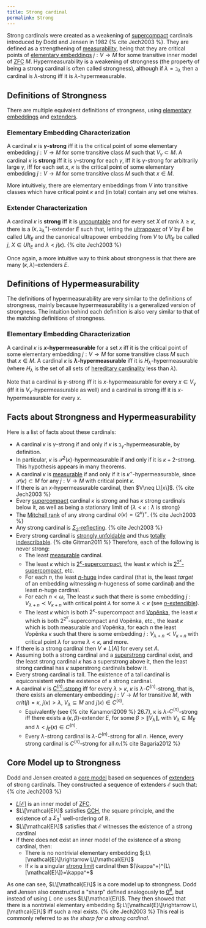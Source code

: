 ```yaml
---
title: Strong cardinal
permalink: Strong
---
```


Strong cardinals were created as a weakening of [supercompact](Supercompact "Supercompact") cardinals introduced by Dodd and Jensen in 1982 {% cite Jech2003 %}. They are defined as a strengthening of [measurability](Measurable "Measurable"), being that they are critical points of [elementary embeddings](Elementary_embedding "Elementary embedding") $j:V\rightarrow M$ for some transitive inner model of [ZFC](ZFC "ZFC") $M$. Hypermeasurability is a weakening of strongness (the property of being a strong cardinal is often called strongness), although if $\lambda=\beth_\lambda$ then a cardinal is $\lambda$-strong iff it is $\lambda$-hypermeasurable.

## Definitions of Strongness

There are multiple equivalent definitions of strongness, using [elementary embeddings](Elementary_embedding "Elementary embedding") and <a href="index.php?title=Extender&amp;action=edit&amp;redlink=1" class="new" title="Extender (page does not exist)">extenders</a>.

### Elementary Embedding Characterization

A cardinal $\kappa$ is **$\gamma$-strong** iff it is the critical point of some elementary embedding $j:V\rightarrow M$ for some transitive class $M$ such that $V_\gamma\subset M$. 
A cardinal $\kappa$ is **strong** iff it is $\gamma$-strong for each $\gamma$, 
	iff it is $\gamma$-strong for arbitrarily large $\gamma$, 
	iff for each set $x$, $\kappa$ is the critical point of some elementary embedding $j:V\rightarrow M$ for some transitive class $M$ such that $x\in M$. 

More intuitively, there are elementary embeddings from $V$ into transitive classes which have critical point $\kappa$ and (in total) contain any set one wishes.

### Extender Characterization

A cardinal $\kappa$ is **strong** iff it is <a href="Uncountable" class="mw-redirect" title="Uncountable">uncountable</a> and for every set $X$ of rank $\lambda\geq\kappa$, there is a $(\kappa,\beth_\lambda^+)$-extender $E$ such that, letting the [ultrapower](Ultrapower "Ultrapower") of $V$ by $E$ be called $Ult_E$ and the canonical ultrapower embedding from $V$ to $Ult_E$ be called $j$, $X\in Ult_E$ and $\lambda\lt j(\kappa)$. {% cite Jech2003 %} 

Once again, a more intuitive way to think about strongness is that there are many $(\kappa,\lambda)$-extenders $E$.

## Definitions of Hypermeasurability

The definitions of hypermeasurability are very similar to the definitions of strongness, mainly because hypermeasurability is a generalized version of strongness. The intuition behind each definition is also very similar to that of the matching definitions of strongness.

### Elementary Embedding Characterization

A cardinal $\kappa$ is **$x$-hypermeasurable** for a set $x$ iff it is the critical point of some elementary embedding $j:V\rightarrow M$ for some transitive class $M$ such that $x\in M$. A cardinal $\kappa$ is **$\lambda$-hypermeasurable** iff it is $H_\lambda$-hypermeasurable (where $H_\lambda$ is the set of all sets of [hereditary cardinality](Hereditary_Cardinality "Hereditary Cardinality") less than $\lambda$).

Note that a cardinal is $\gamma$-strong iff it is $x$-hypermeasurable for every $x\in V_\gamma$ (iff it is $V_\gamma$-hypermeasurable as well) and a cardinal is strong iff it is $x$-hypermeasurable for every $x$.

## Facts about Strongness and Hypermeasurability

Here is a list of facts about these cardinals:

-   A cardinal $\kappa$ is $\gamma$-strong if and only if $\kappa$ is $\beth_\gamma$-hypermeasurable, by definition.
-   In particular, $\kappa$ is $\mathcal{P}^2(\kappa)$-hypermeasurable if and only if it is $\kappa+2$-strong. This hypothesis appears in many theorems.
-   A cardinal $\kappa$ is [measurable](Measurable "Measurable") if and only if it is $\kappa^+$-hypermeasurable, since $\mathcal{P}(\kappa)\subset M$ for any $j:V\to M$ with critical point $\kappa$.
-   If there is an $x$-hypermeasurable cardinal, then $V\neq L\[x\]$. {% cite Jech2003 %}
-   Every [supercompact](Supercompact "Supercompact") cardinal $\kappa$ is strong and has $\kappa$ strong cardinals below it, as well as being a stationary limit of $\{\lambda\lt\kappa:\lambda$ is strong$\}$
-   The [Mitchell rank](Mitchell_rank "Mitchell rank") of any strong cardinal $o(\kappa)=(2^\kappa)^+$. {% cite Jech2003 %}
-   Any strong cardinal is [$\Sigma_2$-reflecting](Reflecting "Reflecting"). {% cite Jech2003 %}
-   Every strong cardinal is [strongly unfoldable](Unfoldable "Unfoldable") and thus [totally indescribable](Indescribable "Indescribable"). {% cite Gitman2011 %} Therefore, each of
    the following is never strong:
    -   The least [measurable](Measurable "Measurable") cardinal.
    -   The least $\kappa$ which is [$2^\kappa$-supercompact](Supercompact "Supercompact"), the least $\kappa$ which is [$2^{2^\kappa}$-supercompact](Supercompact "Supercompact"), etc.
    -   For each $n$, the least [$n$-huge](Huge "Huge") index cardinal (that is, the least *target* of an embedding witnessing $n$-hugeness of some cardinal) and the least $n$-huge cardinal.
    -   For each $n\lt\omega$, The least $\kappa$ such that there is some embedding $j:V_{\lambda+n}\prec V_{\kappa+n}$ with critical point $\lambda$ for some $\lambda\lt\kappa$ (see [$n$-extendible](Extendible "Extendible")).
    -   The least $\kappa$ which is both $2^\kappa$-supercompact and [Vopěnka](Vopenka "Vopenka"), the least $\kappa$ which is both $2^{2^\kappa}$-supercompact and Vopěnka, etc., the least $\kappa$ which is both measurable and Vopěnka, for each $n$ the least Vopěnka $\kappa$ such that there is some embedding $j:V_{\lambda+n}\prec V_{\kappa+n}$ with critical point $\lambda$ for some $\lambda\lt\kappa$, and more.
-   If there is a strong cardinal then $V\neq L[A]$ for every set $A$.
-   Assuming both a strong cardinal and a [superstrong](Superstrong "Superstrong") cardinal exist, and the least strong cardinal $\kappa$ has a superstrong above it, then the least strong cardinal has $\kappa$ superstrong cardinals below it.
-   Every strong cardinal is tall. The existence of a tall cardinal is
    equiconsistent with the existence of a strong cardinal.
-   A cardinal $κ$ is
    <a href="Correct" class="mw-redirect" title="Correct">$C^{(n)}$-strong</a>
    iff for every $λ \gt κ$, $κ$ is $λ$-$C^{(n)}$-strong, that is,
    there exists an elementary embedding $j : V → M$ for transitive $M$,
    with $crit(j) = κ$, $j(κ) \gt λ$, $V_λ ⊆ M$ and $j(κ) ∈ C^{(n)}$.
    -   Equivalently (see {% cite Kanamori2009 %}
        26.7), κ is $λ$-$C^{(n)}$-strong iff there exists a $(κ,
        β)$-extender $E$, for some $β \gt \|V_λ\|$, with $V_λ ⊆ M_E$
        and $λ \lt j_E(κ) ∈ C^{(n)}$.
    -   Every $λ$-strong cardinal is $λ$-$C^{(n)}$-strong for all $n$.
        Hence, every strong cardinal is $C^{(n)}$-strong for all
        $n$.{% cite Bagaria2012 %}

## Core Model up to Strongness

Dodd and Jensen created a [core
model](Core_model "Core model")
based on sequences of
<a href="index.php?title=Extender&amp;action=edit&amp;redlink=1" class="new" title="Extender (page does not exist)">extenders</a>
of strong cardinals. They constructed a sequence of extenders
$\mathcal{E}$ such that: {% cite Jech2003 %}

-   <a href="L" class="mw-redirect" title="L">$L[\mathcal{E}]$</a>
    is an inner model of
    [ZFC](ZFC "ZFC").
-   $L\[\mathcal{E}\]$ satisfies
    <a href="GCH" class="mw-redirect" title="GCH">GCH</a>,
    the square principle, and the existence of a $\Sigma_3^1$
    well-ordering of $\mathbb{R}$.
-   $L\[\mathcal{E}\]$ satisfies that $\mathcal{E}$ witnesses the
    existence of a strong cardinal
-   If there does not exist an inner model of the existence of a strong
    cardinal, then:
    -   There is no nontrivial elementary embedding
        $j:L\[\mathcal{E}\]\rightarrow L\[\mathcal{E}\]$
    -   If $\kappa$ is a singular [strong
        limit](Beth "Beth")
        cardinal then $(\kappa^+)^{L\[\mathcal{E}\]}=\kappa^+$

As one can see, $L\[\mathcal{E}\]$ is a core model up to strongness.
Dodd and Jensen also constructed a "sharp" defined analogously to
<a href="Zero_sharp" class="mw-redirect" title="Zero sharp">$0^{\#}$</a>,
but instead of using $L$ one uses $L\[\mathcal{E}\]$. They then showed
that there is a nontrivial elementary embedding
$j:L\[\mathcal{E}\]\rightarrow L\[\mathcal{E}\]$ iff such a real
exists. {% cite Jech2003 %} This real is commonly
referred to as *the sharp for a strong cardinal*.
